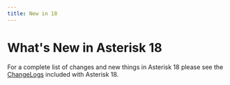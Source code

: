 ```yaml
---
title: New in 18
---
```


# What's New in Asterisk 18

For a complete list of changes and new things in Asterisk 18 please see the [ChangeLogs](https://github.com/asterisk/asterisk/tree/releases/18/ChangeLogs) included with Asterisk 18.


